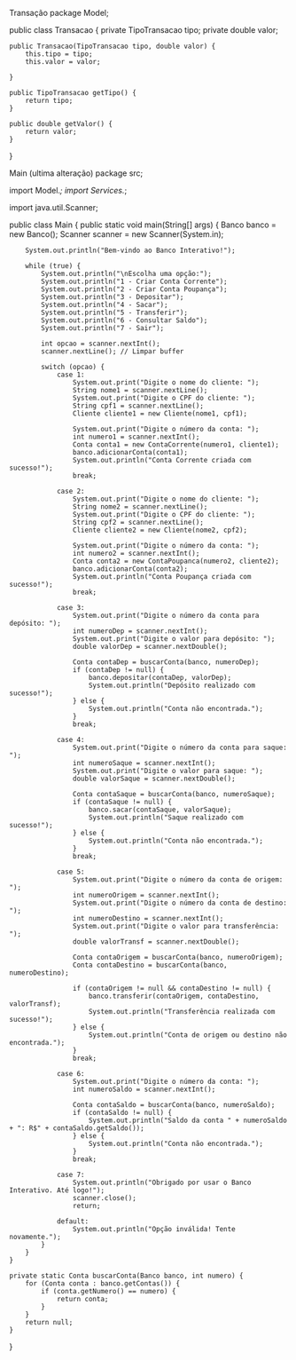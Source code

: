 

Transação
package Model;



public class Transacao {
    private TipoTransacao tipo;
    private double valor;
    

    public Transacao(TipoTransacao tipo, double valor) {
        this.tipo = tipo;
        this.valor = valor;
       
    }

    public TipoTransacao getTipo() {
        return tipo;
    }

    public double getValor() {
        return valor;
    }

}








Main (ultima alteração)
package src;

import Model.*;
import Services.*;

import java.util.Scanner;

public class Main {
    public static void main(String[] args) {
        Banco banco = new Banco();
        Scanner scanner = new Scanner(System.in);

        System.out.println("Bem-vindo ao Banco Interativo!");

        while (true) {
            System.out.println("\nEscolha uma opção:");
            System.out.println("1 - Criar Conta Corrente");
            System.out.println("2 - Criar Conta Poupança");
            System.out.println("3 - Depositar");
            System.out.println("4 - Sacar");
            System.out.println("5 - Transferir");
            System.out.println("6 - Consultar Saldo");
            System.out.println("7 - Sair");

            int opcao = scanner.nextInt();
            scanner.nextLine(); // Limpar buffer

            switch (opcao) {
                case 1:
                    System.out.print("Digite o nome do cliente: ");
                    String nome1 = scanner.nextLine();
                    System.out.print("Digite o CPF do cliente: ");
                    String cpf1 = scanner.nextLine();
                    Cliente cliente1 = new Cliente(nome1, cpf1);

                    System.out.print("Digite o número da conta: ");
                    int numero1 = scanner.nextInt();
                    Conta conta1 = new ContaCorrente(numero1, cliente1);
                    banco.adicionarConta(conta1);
                    System.out.println("Conta Corrente criada com sucesso!");
                    break;

                case 2:
                    System.out.print("Digite o nome do cliente: ");
                    String nome2 = scanner.nextLine();
                    System.out.print("Digite o CPF do cliente: ");
                    String cpf2 = scanner.nextLine();
                    Cliente cliente2 = new Cliente(nome2, cpf2);

                    System.out.print("Digite o número da conta: ");
                    int numero2 = scanner.nextInt();
                    Conta conta2 = new ContaPoupanca(numero2, cliente2);
                    banco.adicionarConta(conta2);
                    System.out.println("Conta Poupança criada com sucesso!");
                    break;

                case 3:
                    System.out.print("Digite o número da conta para depósito: ");
                    int numeroDep = scanner.nextInt();
                    System.out.print("Digite o valor para depósito: ");
                    double valorDep = scanner.nextDouble();

                    Conta contaDep = buscarConta(banco, numeroDep);
                    if (contaDep != null) {
                        banco.depositar(contaDep, valorDep);
                        System.out.println("Depósito realizado com sucesso!");
                    } else {
                        System.out.println("Conta não encontrada.");
                    }
                    break;

                case 4:
                    System.out.print("Digite o número da conta para saque: ");
                    int numeroSaque = scanner.nextInt();
                    System.out.print("Digite o valor para saque: ");
                    double valorSaque = scanner.nextDouble();

                    Conta contaSaque = buscarConta(banco, numeroSaque);
                    if (contaSaque != null) {
                        banco.sacar(contaSaque, valorSaque);
                        System.out.println("Saque realizado com sucesso!");
                    } else {
                        System.out.println("Conta não encontrada.");
                    }
                    break;

                case 5:
                    System.out.print("Digite o número da conta de origem: ");
                    int numeroOrigem = scanner.nextInt();
                    System.out.print("Digite o número da conta de destino: ");
                    int numeroDestino = scanner.nextInt();
                    System.out.print("Digite o valor para transferência: ");
                    double valorTransf = scanner.nextDouble();

                    Conta contaOrigem = buscarConta(banco, numeroOrigem);
                    Conta contaDestino = buscarConta(banco, numeroDestino);

                    if (contaOrigem != null && contaDestino != null) {
                        banco.transferir(contaOrigem, contaDestino, valorTransf);
                        System.out.println("Transferência realizada com sucesso!");
                    } else {
                        System.out.println("Conta de origem ou destino não encontrada.");
                    }
                    break;

                case 6:
                    System.out.print("Digite o número da conta: ");
                    int numeroSaldo = scanner.nextInt();

                    Conta contaSaldo = buscarConta(banco, numeroSaldo);
                    if (contaSaldo != null) {
                        System.out.println("Saldo da conta " + numeroSaldo + ": R$" + contaSaldo.getSaldo());
                    } else {
                        System.out.println("Conta não encontrada.");
                    }
                    break;

                case 7:
                    System.out.println("Obrigado por usar o Banco Interativo. Até logo!");
                    scanner.close();
                    return;

                default:
                    System.out.println("Opção inválida! Tente novamente.");
            }
        }
    }

    private static Conta buscarConta(Banco banco, int numero) {
        for (Conta conta : banco.getContas()) {
            if (conta.getNumero() == numero) {
                return conta;
            }
        }
        return null;
    }
}


